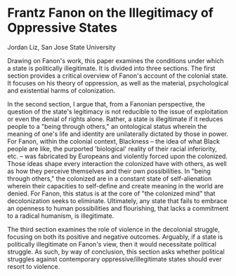 # Frantz Fanon on the Illegitimacy of Oppressive States

Jordan Liz, San Jose State University

Drawing on Fanon's work, this paper examines the conditions under which a state is politically illegitimate. It is
divided into three sections. The first section provides a critical overview of Fanon's account of the colonial state. It
focuses on his theory of oppression, as well as the material, psychological and existential harms of colonization. 

In the second section, I argue that, from a Fanonian perspective, the question of the state's legitimacy is not
reducible to the issue of exploitation or even the denial of rights alone. Rather, a state is illegitimate if it reduces
people to a "being through others," an ontological status wherein the meaning of one's life and identity are
unilaterally dictated by those in power. For Fanon, within the colonial context, Blackness – the idea of what Black
people are like, the purported 'biological' reality of their racial inferiority, etc. – was fabricated by Europeans and
violently forced upon the colonized. Those ideas shape every interaction the colonized have with others, as well as how
they perceive themselves and their own possibilities. In "being through others," the colonized are in a constant state
of self-alienation wherein their capacities to self-define and create meaning in the world are denied. For Fanon, this
status is at the core of "the colonized mind" that decolonization seeks to eliminate. Ultimately, any state that fails
to embrace an openness to human possibilities and flourishing, that lacks a commitment to a radical humanism, is
illegitimate. 

The third section examines the role of violence in the decolonial struggle, focusing on both its positive and negative
outcomes. Arguably, if a state is politically illegitimate on Fanon's view, then it would necessitate political
struggle. As such, by way of conclusion, this section asks whether political struggles against contemporary
oppressive/illegitimate states should ever resort to violence. 

